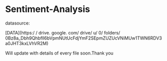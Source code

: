 # Sentiment-Analysis
datasource: 

[DATA](https:/ / drive. google. com/ drive/ u/ 0/ folders/ 0Bz8a_Dbh9Qhbfll6bVpmNUtUcFdjYmF2SEpmZUZUcVNiMUw1TWN6RDV3a0JHT3kxLVhVR2M)


Will update with details of every file soon.Thank you
